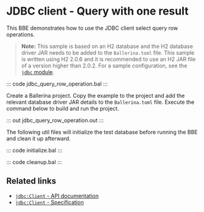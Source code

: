 # JDBC client - Query with one result

This BBE demonstrates how to use the JDBC client select query row operations.

>**Note:** This sample is based on an H2 database and the H2 database driver JAR needs to be added to the `Ballerina.toml` file. This sample is written using H2 2.0.6 and it is recommended to use an H2 JAR file of a version higher than 2.0.2. For a sample configuration, see the [`jdbc` module](https://lib.ballerina.io/ballerinax/java.jdbc/latest/).

::: code jdbc_query_row_operation.bal :::

Create a Ballerina project. Copy the example to the project and add the relevant database driver JAR details to the `Ballerina.toml` file. Execute the command below to build and run the project.

::: out jdbc_query_row_operation.out :::

The following util files will initialize the test database before running the BBE and clean it up afterward.

::: code initialize.bal :::

::: code cleanup.bal :::

## Related links
- [`jdbc:Client` - API documentation](https://lib.ballerina.io/ballerinax/java.jdbc/latest/)
- [`jdbc:Client` - Specification](https://github.com/ballerina-platform/module-ballerinax-java.jdbc/blob/master/docs/spec/spec.md#2-client)
